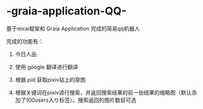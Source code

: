# -graia-application-QQ-
基于mirai框架和 Graia Application 完成的简易qq机器人

完成的功能有：

1. 今日人品

2. 使用 google 翻译进行翻译

3. 根据 pid 获取pixiv站上的原图

4. 根据关键词在pixiv进行搜索，并返回搜索结果的前一些结果的缩略图（默认添加了100users入り标签），搜索返回的图片数目可选